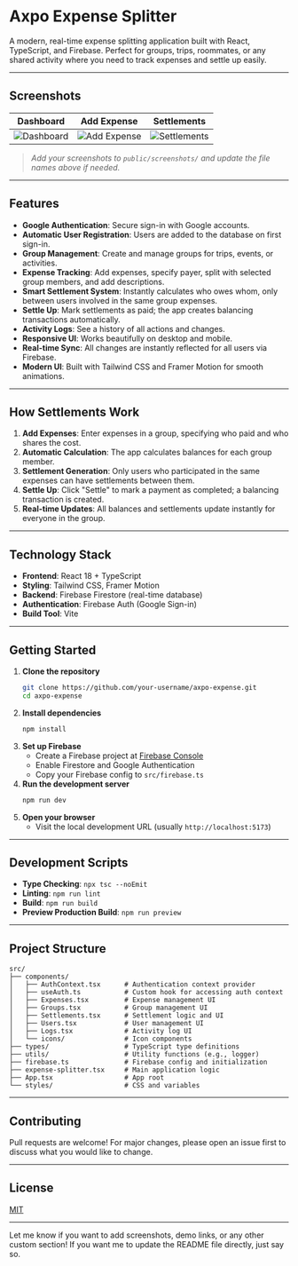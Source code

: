 # Axpo Expense Splitter

A modern, real-time expense splitting application built with React, TypeScript, and Firebase. Perfect for groups, trips, roommates, or any shared activity where you need to track expenses and settle up easily.

---

## Screenshots

| Dashboard                                      | Add Expense                                        | Settlements                                        |
| ---------------------------------------------- | -------------------------------------------------- | -------------------------------------------------- |
| ![Dashboard]() | ![Add Expense]() | ![Settlements]() |

> _Add your screenshots to `public/screenshots/` and update the file names above if needed._

---

## Features

- **Google Authentication**: Secure sign-in with Google accounts.
- **Automatic User Registration**: Users are added to the database on first sign-in.
- **Group Management**: Create and manage groups for trips, events, or activities.
- **Expense Tracking**: Add expenses, specify payer, split with selected group members, and add descriptions.
- **Smart Settlement System**: Instantly calculates who owes whom, only between users involved in the same group expenses.
- **Settle Up**: Mark settlements as paid; the app creates balancing transactions automatically.
- **Activity Logs**: See a history of all actions and changes.
- **Responsive UI**: Works beautifully on desktop and mobile.
- **Real-time Sync**: All changes are instantly reflected for all users via Firebase.
- **Modern UI**: Built with Tailwind CSS and Framer Motion for smooth animations.

---

## How Settlements Work

1. **Add Expenses**: Enter expenses in a group, specifying who paid and who shares the cost.
2. **Automatic Calculation**: The app calculates balances for each group member.
3. **Settlement Generation**: Only users who participated in the same expenses can have settlements between them.
4. **Settle Up**: Click "Settle" to mark a payment as completed; a balancing transaction is created.
5. **Real-time Updates**: All balances and settlements update instantly for everyone in the group.

---

## Technology Stack

- **Frontend**: React 18 + TypeScript
- **Styling**: Tailwind CSS, Framer Motion
- **Backend**: Firebase Firestore (real-time database)
- **Authentication**: Firebase Auth (Google Sign-in)
- **Build Tool**: Vite

---

## Getting Started

1. **Clone the repository**
   ```bash
   git clone https://github.com/your-username/axpo-expense.git
   cd axpo-expense
   ```
2. **Install dependencies**
   ```bash
   npm install
   ```
3. **Set up Firebase**
   - Create a Firebase project at [Firebase Console](https://console.firebase.google.com/)
   - Enable Firestore and Google Authentication
   - Copy your Firebase config to `src/firebase.ts`
4. **Run the development server**
   ```bash
   npm run dev
   ```
5. **Open your browser**
   - Visit the local development URL (usually `http://localhost:5173`)

---

## Development Scripts

- **Type Checking**: `npx tsc --noEmit`
- **Linting**: `npm run lint`
- **Build**: `npm run build`
- **Preview Production Build**: `npm run preview`

---

## Project Structure

```
src/
├── components/
│   ├── AuthContext.tsx      # Authentication context provider
│   ├── useAuth.ts           # Custom hook for accessing auth context
│   ├── Expenses.tsx         # Expense management UI
│   ├── Groups.tsx           # Group management UI
│   ├── Settlements.tsx      # Settlement logic and UI
│   ├── Users.tsx            # User management UI
│   ├── Logs.tsx             # Activity log UI
│   └── icons/               # Icon components
├── types/                   # TypeScript type definitions
├── utils/                   # Utility functions (e.g., logger)
├── firebase.ts              # Firebase config and initialization
├── expense-splitter.tsx     # Main application logic
├── App.tsx                  # App root
└── styles/                  # CSS and variables
```

---

## Contributing

Pull requests are welcome! For major changes, please open an issue first to discuss what you would like to change.

---

## License

[MIT](LICENSE)

---

Let me know if you want to add screenshots, demo links, or any other custom section! If you want me to update the README file directly, just say so.
